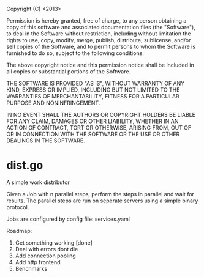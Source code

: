 Copyright (C) <2013> <Paramananda Ponnaiyan>

Permission is hereby granted, free of charge, to any person obtaining a copy of this software and 
associated documentation files (the "Software"), to deal in the Software without restriction, including 
without limitation the rights to use, copy, modify, merge, publish, distribute, sublicense, and/or sell 
copies of the Software, and to permit persons to whom the Software is furnished to do so, subject to the 
following conditions:

The above copyright notice and this permission notice shall be included in all copies or substantial portions 
of the Software.

THE SOFTWARE IS PROVIDED "AS IS", WITHOUT WARRANTY OF ANY KIND, EXPRESS OR IMPLIED, INCLUDING BUT NOT LIMITED
TO THE WARRANTIES OF MERCHANTABILITY, FITNESS FOR A PARTICULAR PURPOSE AND NONINFRINGEMENT. 

IN NO EVENT SHALL THE AUTHORS OR COPYRIGHT HOLDERS BE LIABLE FOR ANY CLAIM, DAMAGES OR OTHER LIABILITY, 
WHETHER IN AN ACTION OF CONTRACT, TORT OR OTHERWISE, ARISING FROM, OUT OF OR IN CONNECTION WITH THE SOFTWARE 
OR THE USE OR OTHER DEALINGS IN THE SOFTWARE.



dist.go
=======

A simple work distributor

Given a Job with n parallel steps, perform the steps in parallel and wait for results.
The parallel steps are run on seperate servers using a simple binary protocol.

<length of json payload:2 bytes><json encoded data>

Jobs are configured by config file: services.yaml

Roadmap:
  1. Get something working [done]
  2. Deal with errors dont die
  3. Add connection pooling
  4. Add http frontend
  5. Benchmarks
